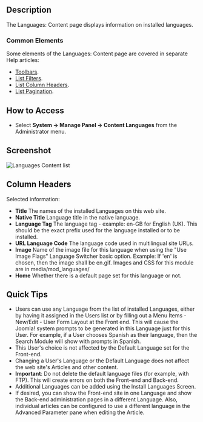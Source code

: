 <!-- Filename: Help4.x:Languages:_Content / Display title: Languages: Content -->

## Description

The Languages: Content page displays information on installed languages.

### Common Elements

Some elements of the Languages: Content page are covered in separate 
Help articles:

* [Toolbars](jdocmanual?article=help/common-elements/toolbars "").
* [List Filters](jdocmanual?article=help/common-elements/list-filters "").
* [List Column Headers](jdocmanual?article=help/common-elements/list-column-headers "").
* [List Pagination](jdocmanual?article=help/common-elements/list-pagination "").

## How to Access

- Select **System → Manage Panel → Content Languages** from the
  Administrator menu.

## Screenshot

![Languages Content list](../../../en/images/languages/languages-content.png)

## Column Headers

Selected information:

- **Title** The names of the installed Languages on this web site.
- **Native Title** Language title in the native language.
- **Language Tag** The language tag - example: en-GB for English (UK).
  This should be the exact prefix used for the language installed or to
  be installed.
- **URL Language Code** The language code used in multilingual site
  URLs.
- **Image** Name of the image file for this language when using the
  "Use Image Flags" Language Switcher basic option. Example: If 'en' is
  chosen, then the image shall be en.gif. Images and CSS for this module
  are in media/mod_languages/
- **Home** Whether there is a default page set for this language or
  not.

## Quick Tips

- Users can use any Language from the list of installed Languages,
  either by having it assigned in the Users list or
  by filling out a Menu Items - New/Edit - User Form Layout
  at the Front end. This will cause the Joomla! system prompts to be
  generated in this Language just for this User. For example, if a User
  chooses Spanish as their language, then the Search Module will show
  with prompts in Spanish.
- This User's choice is not affected by the Default Language set for the
  Front-end.
- Changing a User's Language or the Default Language does not affect the
  web site's Articles and other content.
- **Important**: Do not delete the default language files (for example,
  with FTP). This will create errors on both the Front-end and Back-end.
- Additional Languages can be added using the Install Languages Screen.
- If desired, you can show the Front-end site in one Language and show
  the Back-end administration pages in a different Language. Also,
  individual articles can be configured to use a different language in
  the Advanced Parameter pane when editing the Article.
